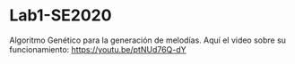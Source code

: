 # Lab1-SE2020
Algoritmo Genético para la generación de melodías. Aquí el video sobre su funcionamiento: https://youtu.be/ptNUd76Q-dY
